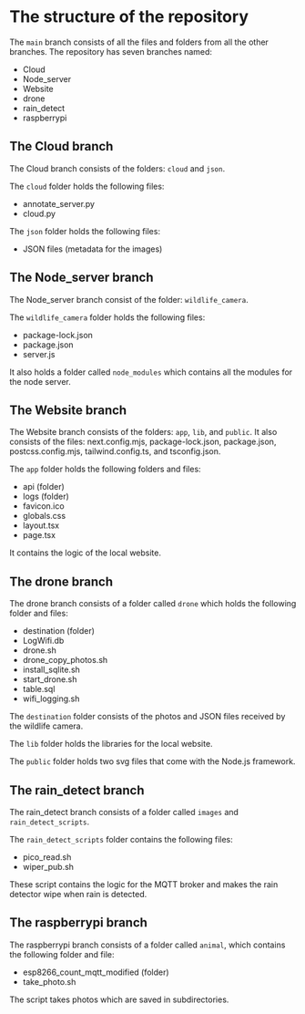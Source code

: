 # The structure of the repository
The `main` branch consists of all the files and folders from all the other branches. The repository has seven branches named:
- Cloud
- Node_server
- Website
- drone
- rain_detect
- raspberrypi

## The Cloud branch

The Cloud branch consists of the folders: `cloud` and `json`. 

The `cloud` folder holds the following files:
- annotate_server.py
- cloud.py

The `json` folder holds the following files:
- JSON files (metadata for the images)

## The Node_server branch

The Node_server branch consist of the folder: `wildlife_camera`.

The `wildlife_camera` folder holds the following files:
- package-lock.json
- package.json
- server.js

It also holds a folder called `node_modules` which contains all the modules for the node server.

## The Website branch

The Website branch consists of the folders: `app`, `lib`, and `public`.
It also consists of the files: next.config.mjs, package-lock.json, package.json, postcss.config.mjs, tailwind.config.ts, and tsconfig.json.

The `app` folder holds the following folders and files:
- api (folder)
- logs (folder)
- favicon.ico
- globals.css
- layout.tsx
- page.tsx

It contains the logic of the local website.

## The drone branch

The drone branch consists of a folder called `drone` which holds the following folder and files:
- destination (folder)
- LogWifi.db
- drone.sh
- drone_copy_photos.sh
- install_sqlite.sh
- start_drone.sh
- table.sql
- wifi_logging.sh
  
The `destination` folder consists of the photos and JSON files received by the wildlife camera.

The `lib` folder holds the libraries for the local website.

The `public` folder holds two svg files that come with the Node.js framework.

## The rain_detect branch

The rain_detect branch consists of a folder called `images` and `rain_detect_scripts`.

The `rain_detect_scripts` folder contains the following files:
- pico_read.sh
- wiper_pub.sh

These script contains the logic for the MQTT broker and makes the rain detector wipe when rain is detected.

## The raspberrypi branch

The raspberrypi branch consists of a folder called `animal`, which contains the following folder and file:
- esp8266_count_mqtt_modified (folder)
- take_photo.sh

The script takes photos which are saved in subdirectories.
